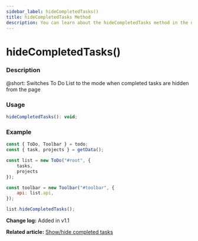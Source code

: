```yaml
---
sidebar_label: hideCompletedTasks()
title: hideCompletedTasks Method
description: You can learn about the hideCompletedTasks method in the documentation of the DHTMLX JavaScript To Do List library. Browse developer guides and API reference, try out code examples and live demos, and download a free 30-day evaluation version of DHTMLX To Do List.
---
```


# hideCompletedTasks()

### Description

@short: Switches To Do List to the mode when completed tasks are hidden from the page

### Usage

~~~js
hideCompletedTasks(): void;
~~~


### Example

~~~js {13}
const { ToDo, Toolbar } = todo;
const { task, projects } = getData();

const list = new ToDo("#root", {
    tasks,
    projects
});

const toolbar = new Toolbar("#toolbar", {
    api: list.api,
});

list.hideCompletedTasks(); 
~~~

**Change log:** Added in v1.1

**Related article:** [Show/hide completed tasks](guides/hide_completed_tasks.md)